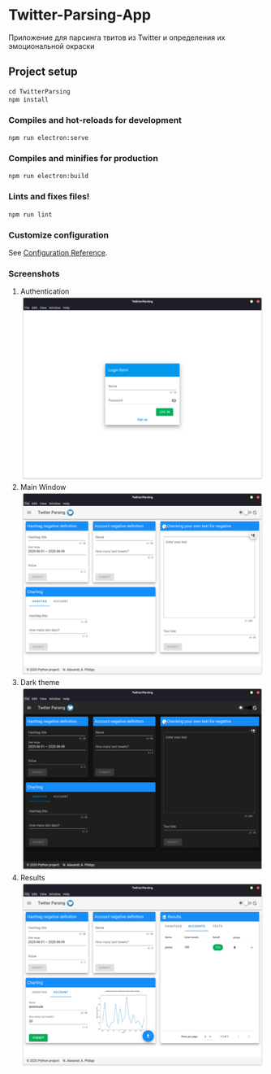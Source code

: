# Twitter-Parsing-App
Приложение для парсинга твитов из Twitter и определения их эмоциональной окраски 

## Project setup
```
cd TwitterParsing
npm install
```

### Compiles and hot-reloads for development
```
npm run electron:serve
```

### Compiles and minifies for production
```
npm run electron:build
```

### Lints and fixes files!
```
npm run lint
```

### Customize configuration
See [Configuration Reference](https://cli.vuejs.org/config/).

### Screenshots
1. Authentication
![auth](https://github.com/pheepa/Twitter-Parsing-App/blob/structure/Work/Graphics/auth.png)
2. Main Window
![main page](https://github.com/pheepa/Twitter-Parsing-App/blob/structure/Work/Graphics/main_window.png)
3. Dark theme
![dark theme](https://github.com/pheepa/Twitter-Parsing-App/blob/structure/Work/Graphics/dark_main_window.png)
4. Results
![results](https://github.com/pheepa/Twitter-Parsing-App/blob/structure/Work/Graphics/results.png)
